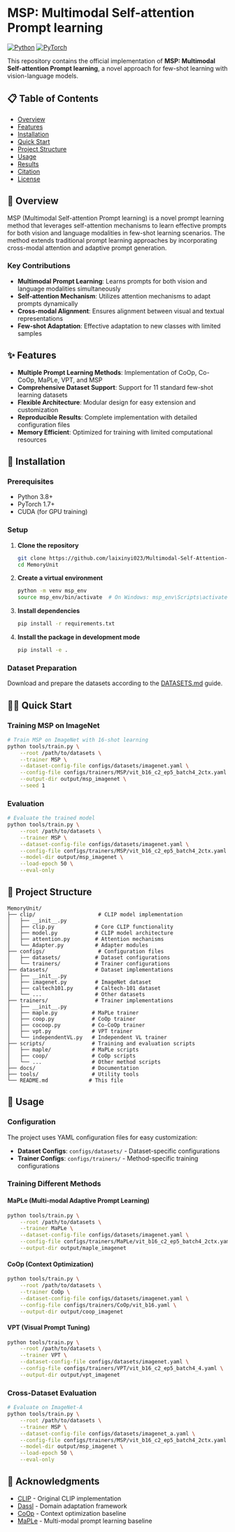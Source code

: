 # MSP: Multimodal Self-attention Prompt learning

[![Python](https://img.shields.io/badge/Python-3.8+-blue.svg)](https://www.python.org/downloads/)
[![PyTorch](https://img.shields.io/badge/PyTorch-1.7+-red.svg)](https://pytorch.org/)

This repository contains the official implementation of **MSP: Multimodal Self-attention Prompt learning**, a novel approach for few-shot learning with vision-language models.

## 📋 Table of Contents

- [Overview](#overview)
- [Features](#features)
- [Installation](#installation)
- [Quick Start](#quick-start)
- [Project Structure](#project-structure)
- [Usage](#usage)
- [Results](#results)
- [Citation](#citation)
- [License](#license)

## 🎯 Overview

MSP (Multimodal Self-attention Prompt learning) is a novel prompt learning method that leverages self-attention mechanisms to learn effective prompts for both vision and language modalities in few-shot learning scenarios. The method extends traditional prompt learning approaches by incorporating cross-modal attention and adaptive prompt generation.

### Key Contributions

- **Multimodal Prompt Learning**: Learns prompts for both vision and language modalities simultaneously
- **Self-attention Mechanism**: Utilizes attention mechanisms to adapt prompts dynamically
- **Cross-modal Alignment**: Ensures alignment between visual and textual representations
- **Few-shot Adaptation**: Effective adaptation to new classes with limited samples

## ✨ Features

- **Multiple Prompt Learning Methods**: Implementation of CoOp, Co-CoOp, MaPLe, VPT, and MSP
- **Comprehensive Dataset Support**: Support for 11 standard few-shot learning datasets
- **Flexible Architecture**: Modular design for easy extension and customization
- **Reproducible Results**: Complete implementation with detailed configuration files
- **Memory Efficient**: Optimized for training with limited computational resources

## 🚀 Installation

### Prerequisites

- Python 3.8+
- PyTorch 1.7+
- CUDA (for GPU training)

### Setup

1. **Clone the repository**
   ```bash
   git clone https://github.com/laixinyi023/Multimodal-Self-Attention-Prompt.git
   cd MemoryUnit
   ```

2. **Create a virtual environment**
   ```bash
   python -m venv msp_env
   source msp_env/bin/activate  # On Windows: msp_env\Scripts\activate
   ```

3. **Install dependencies**
   ```bash
   pip install -r requirements.txt
   ```

4. **Install the package in development mode**
   ```bash
   pip install -e .
   ```

### Dataset Preparation

Download and prepare the datasets according to the [DATASETS.md](docs/DATASETS.md) guide.

## 🏃‍♂️ Quick Start

### Training MSP on ImageNet

```bash
# Train MSP on ImageNet with 16-shot learning
python tools/train.py \
    --root /path/to/datasets \
    --trainer MSP \
    --dataset-config-file configs/datasets/imagenet.yaml \
    --config-file configs/trainers/MSP/vit_b16_c2_ep5_batch4_2ctx.yaml \
    --output-dir output/msp_imagenet \
    --seed 1
```

### Evaluation

```bash
# Evaluate the trained model
python tools/train.py \
    --root /path/to/datasets \
    --trainer MSP \
    --dataset-config-file configs/datasets/imagenet.yaml \
    --config-file configs/trainers/MSP/vit_b16_c2_ep5_batch4_2ctx.yaml \
    --model-dir output/msp_imagenet \
    --load-epoch 50 \
    --eval-only
```

## 📁 Project Structure

```
MemoryUnit/
├── clip/                    # CLIP model implementation
│   ├── __init__.py
│   ├── clip.py             # Core CLIP functionality
│   ├── model.py            # CLIP model architecture
│   ├── attention.py        # Attention mechanisms
│   └── Adapter.py          # Adapter modules
├── configs/                 # Configuration files
│   ├── datasets/           # Dataset configurations
│   └── trainers/           # Trainer configurations
├── datasets/               # Dataset implementations
│   ├── __init__.py
│   ├── imagenet.py         # ImageNet dataset
│   ├── caltech101.py       # Caltech-101 dataset
│   └── ...                 # Other datasets
├── trainers/               # Trainer implementations
│   ├── __init__.py
│   ├── maple.py           # MaPLe trainer
│   ├── coop.py            # CoOp trainer
│   ├── cocoop.py          # Co-CoOp trainer
│   ├── vpt.py             # VPT trainer
│   └── independentVL.py   # Independent VL trainer
├── scripts/               # Training and evaluation scripts
│   ├── maple/             # MaPLe scripts
│   ├── coop/              # CoOp scripts
│   └── ...                # Other method scripts
├── docs/                  # Documentation
├── tools/                 # Utility tools
└── README.md             # This file
```

## 📖 Usage

### Configuration

The project uses YAML configuration files for easy customization:

- **Dataset Configs**: `configs/datasets/` - Dataset-specific configurations
- **Trainer Configs**: `configs/trainers/` - Method-specific training configurations

### Training Different Methods

#### MaPLe (Multi-modal Adaptive Prompt Learning)
```bash
python tools/train.py \
    --root /path/to/datasets \
    --trainer MaPLe \
    --dataset-config-file configs/datasets/imagenet.yaml \
    --config-file configs/trainers/MaPLe/vit_b16_c2_ep5_batch4_2ctx.yaml \
    --output-dir output/maple_imagenet
```

#### CoOp (Context Optimization)
```bash
python tools/train.py \
    --root /path/to/datasets \
    --trainer CoOp \
    --dataset-config-file configs/datasets/imagenet.yaml \
    --config-file configs/trainers/CoOp/vit_b16.yaml \
    --output-dir output/coop_imagenet
```

#### VPT (Visual Prompt Tuning)
```bash
python tools/train.py \
    --root /path/to/datasets \
    --trainer VPT \
    --dataset-config-file configs/datasets/imagenet.yaml \
    --config-file configs/trainers/VPT/vit_b16_c2_ep5_batch4_4.yaml \
    --output-dir output/vpt_imagenet
```

### Cross-Dataset Evaluation

```bash
# Evaluate on ImageNet-A
python tools/train.py \
    --root /path/to/datasets \
    --trainer MSP \
    --dataset-config-file configs/datasets/imagenet_a.yaml \
    --config-file configs/trainers/MSP/vit_b16_c2_ep5_batch4_2ctx.yaml \
    --model-dir output/msp_imagenet \
    --load-epoch 50 \
    --eval-only
```

## 🙏 Acknowledgments

- [CLIP](https://github.com/openai/CLIP) - Original CLIP implementation
- [Dassl](https://github.com/KaiyangZhou/Dassl.pytorch) - Domain adaptation framework
- [CoOp](https://github.com/KaiyangZhou/CoOp) - Context optimization baseline
- [MaPLe](https://github.com/muzairkhattak/multimodal-prompt-learning) - Multi-modal prompt learning baseline

